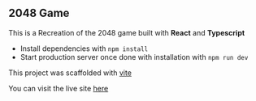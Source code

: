 
## 2048 Game

This is a Recreation of the 2048 game built with **React** and **Typescript**

- Install dependencies with ```npm install```
- Start production server once done with installation with ```npm run dev```

This project was scaffolded with [vite](https://vitejs.dev)

You can visit the live site [here](https://2o48-game.netlify.app)

